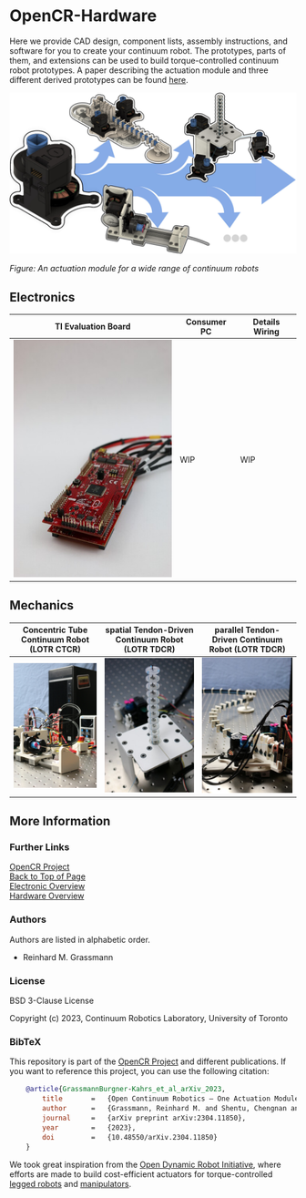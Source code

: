 # OpenCR-Hardware

Here we provide CAD design, component lists, assembly instructions, and software for you to create your continuum robot.
The prototypes, parts of them, and extensions can be used to build torque-controlled continuum robot prototypes.
A paper describing the actuation module and three different derived prototypes can be found [here](https://arxiv.org/abs/2304.11850).

<img src="mechanics/actuation_module/images/actuation_module_catchy_image.jpg" alt="catchy overview" width="600"/>

*Figure: An actuation module for a wide range of continuum robots*


## Electronics


| TI Evaluation Board                                                                                                       | Consumer PC | Details Wiring |  
|---------------------------------------------------------------------------------------------------------------------------|-------------|----------------|   
| <a href="electronics/Ti_LaunchPad/README.md"><img src="electronics/Ti_LaunchPad/images/TI_launchpad.jpg" width="300"></a> | WIP         | WIP            |


## Mechanics


| Concentric Tube Continuum Robot (LOTR CTCR)                                                                             | spatial Tendon-Driven Continuum Robot (LOTR TDCR)                                                                                    | parallel Tendon-Driven Continuum Robot (LOTR TDCR)                                                                                |  
|-------------------------------------------------------------------------------------------------------------------------|--------------------------------------------------------------------------------------------------------------------------------------|-----------------------------------------------------------------------------------------------------------------------------------|   
| <a href="mechanics/LOTR_CTCR/README.md"><img src="mechanics/LOTR_CTCR/images/LOTR_CTCR-first-page.jpg" width="300"></a> | <a href="mechanics/LOTR_TDCR-spatial/README.md"><img src="mechanics/LOTR_TDCR-spatial/images/LOTR_TDCR-spatial.jpg" width="300"></a> | <a href="mechanics/LOTR_TDCR-planar/README.md"><img src="mechanics/LOTR_TDCR-planar/images/LOTR_TDCR-planar.jpg" width="300"></a> |



## More Information



### Further Links

[OpenCR Project](http://opencontinuumrobotics.ca)
<br/>
[Back to Top of Page](README.md)
<br/>
[Electronic Overview](electronics/README.md)
<br/>
[Hardware Overview](mechanics/README.md)

### Authors

Authors are listed in alphabetic order.

- Reinhard M. Grassmann


### License

BSD 3-Clause License

Copyright (c) 2023, Continuum Robotics Laboratory, University of Toronto


### BibTeX

This repository is part of the [OpenCR Project](http://www.opencontinuumrobotics.ca/) and different publications.
If you want to reference this project, you can use the following citation:

```bibtex
    @article{GrassmannBurgner-Kahrs_et_al_arXiv_2023,
        title       =   {Open Continuum Robotics – One Actuation Module to Create them All},
        author      =   {Grassmann, Reinhard M. and Shentu, Chengnan and Hamoda, Taqi and Triana Dewi, Puspita and Burgner-Kahrs, Jessica},
        journal     =   {arXiv preprint arXiv:2304.11850},
        year        =   {2023},
        doi         =   {10.48550/arXiv.2304.11850}
    }
```
We took great inspiration from the [Open Dynamic Robot Initiative](https://open-dynamic-robot-initiative.github.io/), where efforts are made to build cost-efficient actuators for torque-controlled [legged robots](https://arxiv.org/abs/1910.00093) and [manipulators](https://arxiv.org/abs/2008.03596). 
